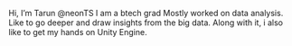 Hi, I’m Tarun @neonTS
I am a btech grad
Mostly worked on data analysis.
Like to go deeper and draw insights
from the big data. 
Along with it, i also like to get my
hands on Unity Engine. 




